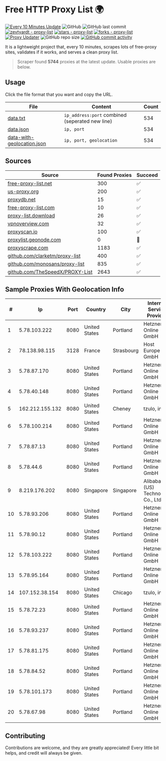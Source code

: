 
# Free HTTP Proxy List 🌍

[![Every 10 Minutes Update](https://github.com/mertguvencli/http-proxy-list/actions/workflows/main.yml/badge.svg?branch=main)](https://github.com/mertguvencli/http-proxy-list/actions/workflows/main.yml)
![GitHub](https://img.shields.io/github/license/mertguvencli/http-proxy-list)
![GitHub last commit](https://img.shields.io/github/last-commit/mertguvencli/http-proxy-list)
[![zevtyardt - proxy-list](https://img.shields.io/static/v1?label=zevtyardt&message=proxy-list&color=blue&logo=github)](https://github.com/zevtyardt/proxy-list "Go to GitHub repo")
[![stars - proxy-list](https://img.shields.io/github/stars/zevtyardt/proxy-list?style=social)](https://github.com/zevtyardt/proxy-list)
[![forks - proxy-list](https://img.shields.io/github/forks/zevtyardt/proxy-list?style=social)](https://github.com/zevtyardt/proxy-list)
[![Proxy Updater](https://github.com/zevtyardt/proxy-list/workflows/Proxy%20Updater/badge.svg)](https://github.com/zevtyardt/proxy-list/actions?query=workflow:"Proxy+Updater")
![GitHub repo size](https://img.shields.io/github/repo-size/zevtyardt/proxy-list)
[![GitHub commit activity](https://img.shields.io/github/commit-activity/m/zevtyardt/proxy-list?logo=commits)](https://github.com/zevtyardt/proxy-list/commits/main)

It is a lightweight project that, every 10 minutes, scrapes lots of free-proxy sites, validates if it works, and serves a clean proxy list.

> Scraper found **5744** proxies at the latest update. Usable proxies are below.

## Usage

Click the file format that you want and copy the URL.

|File|Content|Count|
|----|-------|-----|
|[data.txt](https://raw.githubusercontent.com/mertguvencli/http-proxy-list/main/proxy-list/data.txt)|`ip_address:port` combined (seperated new line)|534|
|[data.json](https://raw.githubusercontent.com/mertguvencli/http-proxy-list/main/proxy-list/data.json)|`ip, port`|534|
|[data-with-geolocation.json](https://raw.githubusercontent.com/mertguvencli/http-proxy-list/main/proxy-list/data-with-geolocation.json)|`ip, port, geolocation`|534|

## Sources

|Source|Found Proxies|Succeed|
|------|-------------|-------|
|[free-proxy-list.net](https://free-proxy-list.net)|300|✅|
|[us-proxy.org](https://www.us-proxy.org)|200|✅|
|[proxydb.net](http://proxydb.net)|15|✅|
|[free-proxy-list.com](https://free-proxy-list.com/?page=&port=&type%5B%5D=http&type%5B%5D=https&up_time=0&search=Search)|10|✅|
|[proxy-list.download](https://www.proxy-list.download/HTTP)|26|✅|
|[vpnoverview.com](https://vpnoverview.com/privacy/anonymous-browsing/free-proxy-servers)|32|✅|
|[proxyscan.io](https://www.proxyscan.io)|100|✅|
|[proxylist.geonode.com](https://proxylist.geonode.com/api/proxy-list?limit=300&page=1&sort_by=lastChecked&sort_type=desc&protocols=http,https)|0|🚫|
|[proxyscrape.com](https://api.proxyscrape.com/v2/?request=displayproxies&protocol=http&timeout=10000&country=all&ssl=all&anonymity=all)|1183|✅|
|[github.com/clarketm/proxy-list](https://raw.githubusercontent.com/clarketm/proxy-list/master/proxy-list-raw.txt)|400|✅|
|[github.com/monosans/proxy-list](https://raw.githubusercontent.com/monosans/proxy-list/main/proxies/http.txt)|835|✅|
|[github.com/TheSpeedX/PROXY-List](https://raw.githubusercontent.com/TheSpeedX/PROXY-List/master/http.txt)|2643|✅|


## Sample Proxies With Geolocation Info

|#|Ip|Port|Country|City|Internet Service Provider|
|-|--|----|-------|----|-------------------------|
|1|5.78.103.222|8080|United States|Portland|Hetzner Online GmbH|
|2|78.138.98.115|3128|France|Strasbourg|Host Europe GmbH|
|3|5.78.87.170|8080|United States|Portland|Hetzner Online GmbH|
|4|5.78.40.148|8080|United States|Portland|Hetzner Online GmbH|
|5|162.212.155.132|8080|United States|Cheney|tzulo, inc.|
|6|5.78.100.214|8080|United States|Portland|Hetzner Online GmbH|
|7|5.78.87.13|8080|United States|Portland|Hetzner Online GmbH|
|8|5.78.44.6|8080|United States|Portland|Hetzner Online GmbH|
|9|8.219.176.202|8080|Singapore|Singapore|Alibaba (US) Technology Co., Ltd.|
|10|5.78.93.206|8080|United States|Portland|Hetzner Online GmbH|
|11|5.78.90.12|8080|United States|Portland|Hetzner Online GmbH|
|12|5.78.103.222|8080|United States|Portland|Hetzner Online GmbH|
|13|5.78.95.164|8080|United States|Portland|Hetzner Online GmbH|
|14|107.152.38.154|8080|United States|Chicago|tzulo, inc.|
|15|5.78.72.23|8080|United States|Portland|Hetzner Online GmbH|
|16|5.78.93.237|8080|United States|Portland|Hetzner Online GmbH|
|17|5.78.81.175|8080|United States|Portland|Hetzner Online GmbH|
|18|5.78.84.52|8080|United States|Portland|Hetzner Online GmbH|
|19|5.78.101.173|8080|United States|Portland|Hetzner Online GmbH|
|20|5.78.67.98|8080|United States|Portland|Hetzner Online GmbH|



## Contributing

Contributions are welcome, and they are greatly appreciated! Every
little bit helps, and credit will always be given.

